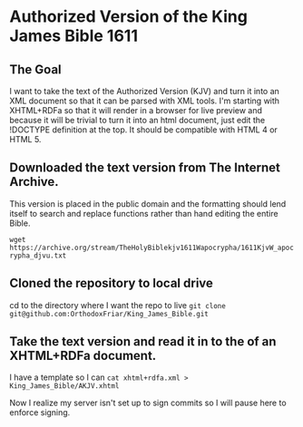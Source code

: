 # Authorized Version of the King James Bible 1611
## The Goal
I want to take the text of the Authorized Version (KJV) and turn it into an XML document so that it can be parsed with XML tools. I'm starting with XHTML+RDFa so that it will render in a browser for live preview and because it will be trivial to turn it into an html document, just edit the !DOCTYPE definition at the top. It should be compatible with HTML 4 or HTML 5.

## Downloaded the text version from **The Internet Archive**. 
This version is placed in the public domain and the formatting should lend itself to search and replace functions rather than hand editing the entire Bible.

`wget https://archive.org/stream/TheHolyBiblekjv1611Wapocrypha/1611KjvW_apocrypha_djvu.txt`

## Cloned the repository to local drive
cd to the directory where I want the repo to live
`git clone git@github.com:OrthodoxFriar/King_James_Bible.git`

## Take the text version and read it in to the <body> of an XHTML+RDFa document.
I have a template so I can `cat xhtml+rdfa.xml > King_James_Bible/AKJV.xhtml`

Now I realize my server isn't set up to sign commits so I will pause here to enforce signing.

